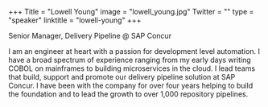 +++
Title = "Lowell Young"
image = "lowell_young.jpg"
Twitter = ""
type = "speaker"
linktitle = "lowell-young"
+++

Senior Manager, Delivery Pipeline @ SAP Concur

I am an engineer at heart with a passion for development level automation. I have a broad spectrum of experience ranging from my early days writing COBOL on mainframes to building microservices in the cloud. I lead teams that build, support and promote our delivery pipeline solution at SAP Concur. I have been with the company for over four years helping to build the foundation and to lead the growth to over 1,000 repository pipelines.
